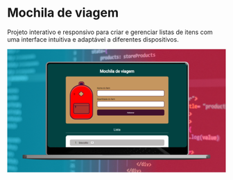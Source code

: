<h1>Mochila de viagem</h1>
<p>Projeto interativo e responsivo para criar e gerenciar listas de itens com uma interface intuitiva e adaptável a diferentes dispositivos.</p>
<img src="./imagens/mochila-de-viagem.webp">